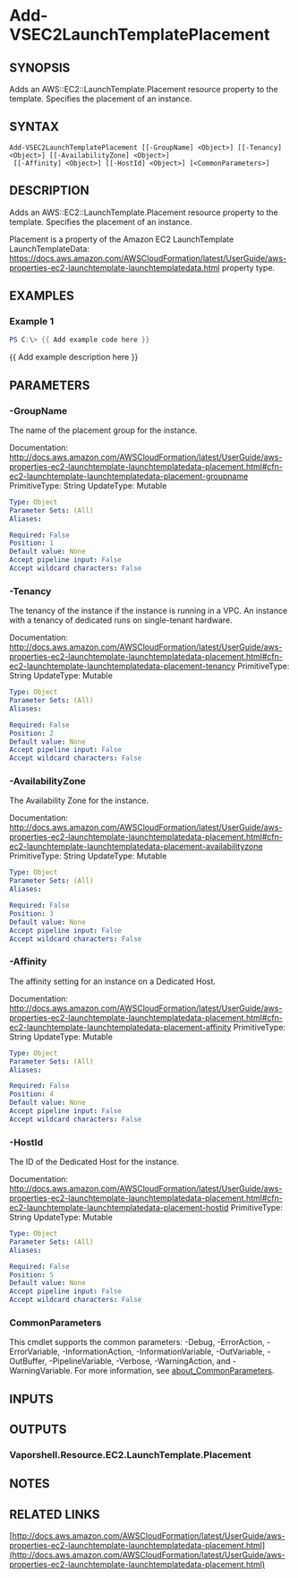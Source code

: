 # Add-VSEC2LaunchTemplatePlacement

## SYNOPSIS
Adds an AWS::EC2::LaunchTemplate.Placement resource property to the template.
Specifies the placement of an instance.

## SYNTAX

```
Add-VSEC2LaunchTemplatePlacement [[-GroupName] <Object>] [[-Tenancy] <Object>] [[-AvailabilityZone] <Object>]
 [[-Affinity] <Object>] [[-HostId] <Object>] [<CommonParameters>]
```

## DESCRIPTION
Adds an AWS::EC2::LaunchTemplate.Placement resource property to the template.
Specifies the placement of an instance.

Placement is a property of the Amazon EC2 LaunchTemplate LaunchTemplateData: https://docs.aws.amazon.com/AWSCloudFormation/latest/UserGuide/aws-properties-ec2-launchtemplate-launchtemplatedata.html property type.

## EXAMPLES

### Example 1
```powershell
PS C:\> {{ Add example code here }}
```

{{ Add example description here }}

## PARAMETERS

### -GroupName
The name of the placement group for the instance.

Documentation: http://docs.aws.amazon.com/AWSCloudFormation/latest/UserGuide/aws-properties-ec2-launchtemplate-launchtemplatedata-placement.html#cfn-ec2-launchtemplate-launchtemplatedata-placement-groupname
PrimitiveType: String
UpdateType: Mutable

```yaml
Type: Object
Parameter Sets: (All)
Aliases:

Required: False
Position: 1
Default value: None
Accept pipeline input: False
Accept wildcard characters: False
```

### -Tenancy
The tenancy of the instance if the instance is running in a VPC.
An instance with a tenancy of dedicated runs on single-tenant hardware.

Documentation: http://docs.aws.amazon.com/AWSCloudFormation/latest/UserGuide/aws-properties-ec2-launchtemplate-launchtemplatedata-placement.html#cfn-ec2-launchtemplate-launchtemplatedata-placement-tenancy
PrimitiveType: String
UpdateType: Mutable

```yaml
Type: Object
Parameter Sets: (All)
Aliases:

Required: False
Position: 2
Default value: None
Accept pipeline input: False
Accept wildcard characters: False
```

### -AvailabilityZone
The Availability Zone for the instance.

Documentation: http://docs.aws.amazon.com/AWSCloudFormation/latest/UserGuide/aws-properties-ec2-launchtemplate-launchtemplatedata-placement.html#cfn-ec2-launchtemplate-launchtemplatedata-placement-availabilityzone
PrimitiveType: String
UpdateType: Mutable

```yaml
Type: Object
Parameter Sets: (All)
Aliases:

Required: False
Position: 3
Default value: None
Accept pipeline input: False
Accept wildcard characters: False
```

### -Affinity
The affinity setting for an instance on a Dedicated Host.

Documentation: http://docs.aws.amazon.com/AWSCloudFormation/latest/UserGuide/aws-properties-ec2-launchtemplate-launchtemplatedata-placement.html#cfn-ec2-launchtemplate-launchtemplatedata-placement-affinity
PrimitiveType: String
UpdateType: Mutable

```yaml
Type: Object
Parameter Sets: (All)
Aliases:

Required: False
Position: 4
Default value: None
Accept pipeline input: False
Accept wildcard characters: False
```

### -HostId
The ID of the Dedicated Host for the instance.

Documentation: http://docs.aws.amazon.com/AWSCloudFormation/latest/UserGuide/aws-properties-ec2-launchtemplate-launchtemplatedata-placement.html#cfn-ec2-launchtemplate-launchtemplatedata-placement-hostid
PrimitiveType: String
UpdateType: Mutable

```yaml
Type: Object
Parameter Sets: (All)
Aliases:

Required: False
Position: 5
Default value: None
Accept pipeline input: False
Accept wildcard characters: False
```

### CommonParameters
This cmdlet supports the common parameters: -Debug, -ErrorAction, -ErrorVariable, -InformationAction, -InformationVariable, -OutVariable, -OutBuffer, -PipelineVariable, -Verbose, -WarningAction, and -WarningVariable. For more information, see [about_CommonParameters](http://go.microsoft.com/fwlink/?LinkID=113216).

## INPUTS

## OUTPUTS

### Vaporshell.Resource.EC2.LaunchTemplate.Placement
## NOTES

## RELATED LINKS

[http://docs.aws.amazon.com/AWSCloudFormation/latest/UserGuide/aws-properties-ec2-launchtemplate-launchtemplatedata-placement.html](http://docs.aws.amazon.com/AWSCloudFormation/latest/UserGuide/aws-properties-ec2-launchtemplate-launchtemplatedata-placement.html)

